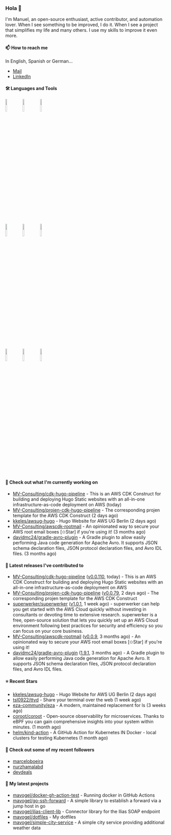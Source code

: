 ### Hola 👋



I'm Manuel, an open-source enthusiast, active contributor, and automation lover. When I see something to be improved, I do it. When I see a project
that simplifies my life and many others. I use my skills to improve it even more.

#### 📫 How to reach me
In English, Spanish or German...

- [Mail](mailto:mavogel@posteo.de)
- [LinkedIn](https://inkedin.com/in/manuel-vogel)

#### 🛠 Languages and Tools
<p>

  <code><img width="10%" src="https://www.vectorlogo.zone/logos/amazon_aws/amazon_aws-ar21.svg"></code>
  <code><img width="10%" src="https://www.vectorlogo.zone/logos/golang/golang-horizontal.svg"></code>
  <code><img width="10%" src="https://www.vectorlogo.zone/logos/kubernetes/kubernetes-ar21.svg"></code>
  <br />
  <code><img width="10%" src="https://www.vectorlogo.zone/logos/terraformio/terraformio-ar21.svg"></code>
  <code><img width="10%" src="https://www.vectorlogo.zone/logos/python/python-horizontal.svg"></code>
  <code><img width="10%" src="https://www.vectorlogo.zone/logos/typescriptlang/typescriptlang-official.svg"></code>
  <br />
  <code><img width="10%" src="https://www.vectorlogo.zone/logos/docker/docker-ar21.svg"></code>
  <code><img width="10%" src="https://www.vectorlogo.zone/logos/gitlab/gitlab-ar21.svg"></code>
  <code><img width="10%" src="https://www.vectorlogo.zone/logos/nodejs/nodejs-horizontal.svg"></code>
  <br />
 
</p>

#### 👷 Check out what I'm currently working on

- [MV-Consulting/cdk-hugo-pipeline](https://github.com/MV-Consulting/cdk-hugo-pipeline) - This is an AWS CDK Construct for building and deploying Hugo Static websites with an all-in-one infrastructure-as-code deployment on AWS (today)
- [MV-Consulting/projen-cdk-hugo-pipeline](https://github.com/MV-Consulting/projen-cdk-hugo-pipeline) - The corresponding projen template for the AWS CDK Construct (2 days ago)
- [kkeles/awsug-hugo](https://github.com/kkeles/awsug-hugo) - Hugo Website for AWS UG Berlin (2 days ago)
- [MV-Consulting/awscdk-rootmail](https://github.com/MV-Consulting/awscdk-rootmail) - An opinionated way to secure your AWS root email boxes [✩Star] if you&#39;re using it! (3 months ago)
- [davidmc24/gradle-avro-plugin](https://github.com/davidmc24/gradle-avro-plugin) - A Gradle plugin to allow easily performing Java code generation for Apache Avro. It supports JSON schema declaration files, JSON protocol declaration files, and Avro IDL files. (3 months ago)

#### 🔭 Latest releases I've contributed to

- [MV-Consulting/cdk-hugo-pipeline](https://github.com/MV-Consulting/cdk-hugo-pipeline) ([v0.0.110](https://github.com/MV-Consulting/cdk-hugo-pipeline/releases/tag/v0.0.110), today) - This is an AWS CDK Construct for building and deploying Hugo Static websites with an all-in-one infrastructure-as-code deployment on AWS
- [MV-Consulting/projen-cdk-hugo-pipeline](https://github.com/MV-Consulting/projen-cdk-hugo-pipeline) ([v0.0.79](https://github.com/MV-Consulting/projen-cdk-hugo-pipeline/releases/tag/v0.0.79), 2 days ago) - The corresponding projen template for the AWS CDK Construct
- [superwerker/superwerker](https://github.com/superwerker/superwerker) ([v1.0.1](https://github.com/superwerker/superwerker/releases/tag/v1.0.1), 1 week ago) - superwerker can help you get started with the AWS Cloud quickly without investing in consultants or devoting time to extensive research. superwerker is a free, open-source solution that lets you quickly set up an AWS Cloud environment following best practices for security and efficiency so you can focus on your core business. 
- [MV-Consulting/awscdk-rootmail](https://github.com/MV-Consulting/awscdk-rootmail) ([v0.0.9](https://github.com/MV-Consulting/awscdk-rootmail/releases/tag/v0.0.9), 3 months ago) - An opinionated way to secure your AWS root email boxes [✩Star] if you&#39;re using it!
- [davidmc24/gradle-avro-plugin](https://github.com/davidmc24/gradle-avro-plugin) ([1.9.1](https://github.com/davidmc24/gradle-avro-plugin/releases/tag/1.9.1), 3 months ago) - A Gradle plugin to allow easily performing Java code generation for Apache Avro. It supports JSON schema declaration files, JSON protocol declaration files, and Avro IDL files.

#### ⭐ Recent Stars

- [kkeles/awsug-hugo](https://github.com/kkeles/awsug-hugo) - Hugo Website for AWS UG Berlin (2 days ago)
- [tsl0922/ttyd](https://github.com/tsl0922/ttyd) - Share your terminal over the web (1 week ago)
- [eza-community/eza](https://github.com/eza-community/eza) - A modern, maintained replacement for ls (3 weeks ago)
- [coroot/coroot](https://github.com/coroot/coroot) - Open-source observability for microservices. Thanks to eBPF you can gain comprehensive insights into your system within minutes. (1 month ago)
- [helm/kind-action](https://github.com/helm/kind-action) - A GitHub Action for Kubernetes IN Docker - local clusters for testing Kubernetes (1 month ago)

#### 👯 Check out some of my recent followers

- [marceloboeira](https://github.com/marceloboeira)
- [nurzhamalabd](https://github.com/nurzhamalabd)
- [devdeals](https://github.com/devdeals)





#### 🌱 My latest projects

- [mavogel/docker-gh-action-test](https://github.com/mavogel/docker-gh-action-test) - Running docker in GitHub Actions
- [mavogel/go-ssh-forward](https://github.com/mavogel/go-ssh-forward) - A simple library to establish a forward via a jump host in go
- [mavogel/ilias-client-lib](https://github.com/mavogel/ilias-client-lib) - Connector library for the Ilias SOAP endpoint
- [mavogel/dotfiles](https://github.com/mavogel/dotfiles) - My dotfiles
- [mavogel/simple-city-service](https://github.com/mavogel/simple-city-service) - A simple city service providing additional weather data
